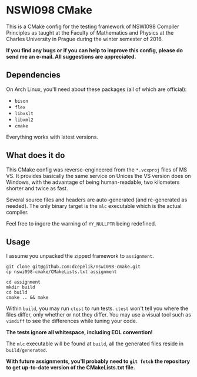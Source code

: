 # NSWI098 CMake

This is a CMake config for the testing framework of NSWI098 Compiler Principles
as taught at the Faculty of Mathematics and Physics at the Charles University in
Prague during the winter semester of 2016.

**If you find any bugs or if you can help to improve this config, please do send
me an e-mail. All suggestions are appreciated.**

## Dependencies

On Arch Linux, you'll need about these packages (all of which are official):

  * `bison`
  * `flex`
  * `libxslt`
  * `libxml2`
  * `cmake`

Everything works with latest versions.

## What does it do

This CMake config was reverse-engineered from the `*.vcxproj` files of MS VS.
It provides basically the same service on Unices the VS version does on Windows,
with the advantage of being human-readable, two kilometers shorter and twice
as fast.

Several source files and headers are auto-generated (and re-generated as needed).
The only binary target is the `mlc` executable which is the actual compiler.

Feel free to ingore the warning of `YY_NULLPTR` being redefined.

## Usage

I assume you unpacked the zipped framework to `assignment`.

    git clone git@github.com:dcepelik/nswi098-cmake.git
    cp nswi098-cmake/CMakeLists.txt assignment

    cd assignment
    mkdir build
    cd build
    cmake .. && make

Within `build`, you may run `ctest` to run tests. `ctest` won't tell you where
the files differ, only whether or not they differ. You may use a visual tool
such as `vimdiff` to see the differences while tuning your code.

**The tests ignore all whitespace, including EOL convention!**

The `mlc` executable will be found at `build`, all the generated files reside
in `build/generated`.

**With future assignments, you'll probably need to `git fetch` the repository
to get up-to-date version of the CMakeLists.txt file.**
